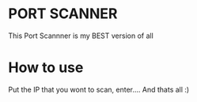 # PORT SCANNER
This Port Scannner is my BEST version of all

# How to use
Put the IP that you wont to scan, enter.... And thats all :)
